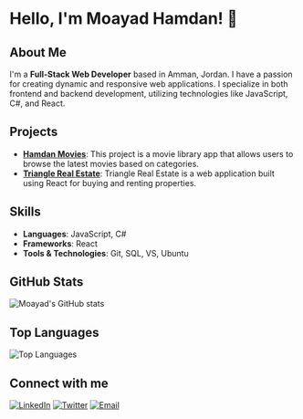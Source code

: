 # Hello, I'm Moayad Hamdan! 👋

## About Me
I'm a **Full-Stack Web Developer** based in Amman, Jordan. I have a passion for creating dynamic and responsive web applications. I specialize in both frontend and backend development, utilizing technologies like JavaScript, C#, and React.

## Projects
- **[Hamdan Movies](https://stupendous-narwhal-37bed5.netlify.app/)**: This project is a movie library app that allows users to browse the latest movies based on categories.
- **[Triangle Real Estate](https://curious-clafoutis-499a1c.netlify.app/)**: Triangle Real Estate is a web application built using React for buying and renting properties.


## Skills
- **Languages**: JavaScript, C#
- **Frameworks**: React
- **Tools & Technologies**: Git, SQL, VS, Ubuntu

## GitHub Stats
![Moayad's GitHub stats](https://github-readme-stats.vercel.app/api?username=Moayadhamdan&show_icons=true&theme=radical)

## Top Languages
![Top Languages](https://github-readme-stats.vercel.app/api/top-langs/?username=Moayadhamdan&layout=compact&theme=radical)

## Connect with me
[![LinkedIn](https://img.shields.io/badge/LinkedIn-blue?style=for-the-badge&logo=linkedin&logoColor=white)](https://www.linkedin.com/in/moayadhamdan/)
[![Twitter](https://img.shields.io/badge/Twitter-blue?style=for-the-badge&logo=twitter&logoColor=white)](https://x.com/Moayad_Hamdan21)
[![Email](https://img.shields.io/badge/Email-red?style=for-the-badge&logo=gmail&logoColor=white)](hamadanjo@gmail.com)
